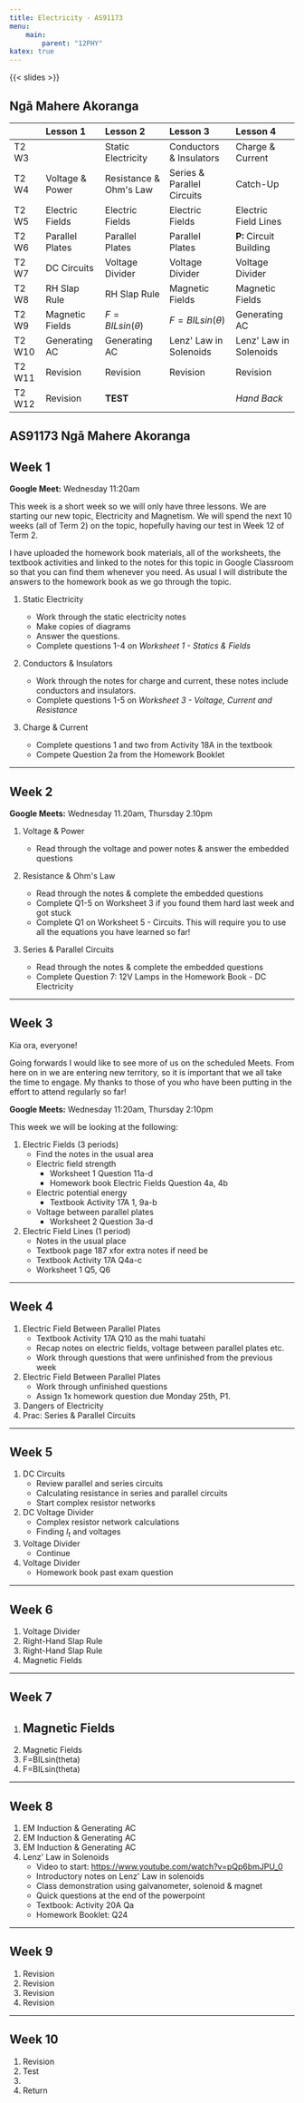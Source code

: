 ```yaml
---
title: Electricity - AS91173
menu:
    main:
        parent: "12PHY"
katex: true
---
```


{{< slides >}}

## Ngā Mahere Akoranga


|        | Lesson 1        | Lesson 2               | Lesson 3                   | Lesson 4                |
|:-------|:----------------|:-----------------------|:---------------------------|:------------------------|
| T2 W3  |                 | Static Electricity     | Conductors & Insulators    | Charge & Current        |
| T2 W4  | Voltage & Power | Resistance & Ohm's Law | Series & Parallel Circuits | Catch-Up                |
| T2 W5  | Electric Fields | Electric Fields        | Electric Fields            | Electric Field Lines    |
| T2 W6  | Parallel Plates | Parallel Plates        | Parallel Plates            | __P:__ Circuit Building |
| T2 W7  | DC Circuits     | Voltage Divider        | Voltage Divider            | Voltage Divider         |
| T2 W8  | RH Slap Rule    | RH Slap Rule           | Magnetic Fields            | Magnetic Fields         |
| T2 W9  | Magnetic Fields | $F=BILsin(\theta)$     | $F=BILsin(\theta)$         | Generating AC           |
| T2 W10 | Generating AC   | Generating AC          | Lenz' Law in Solenoids     | Lenz' Law in Solenoids  |
| T2 W11 | Revision        | Revision               | Revision                   | Revision                |
| T2 W12 | Revision        | __TEST__               |                            | _Hand Back_             |

## AS91173 Ngā Mahere Akoranga

## Week 1

__Google Meet:__ Wednesday 11:20am

This week is a short week so we will only have three lessons. We are starting our new topic, Electricity and Magnetism. We will spend the next 10 weeks (all of Term 2) on the topic, hopefully having our test in Week 12 of Term 2.

I have uploaded the homework book materials, all of the worksheets, the textbook activities and linked to the notes for this topic in Google Classroom so that you can find them whenever you need. As usual I will distribute the answers to the homework book as we go through the topic.

1. Static Electricity
    - Work through the static electricity notes
    - Make copies of diagrams
    - Answer the questions.
    - Complete questions 1-4 on _Worksheet 1 - Statics & Fields_

2. Conductors & Insulators
    - Work through the notes for charge and current, these notes include conductors and insulators.
    - Complete questions 1-5 on _Worksheet 3 - Voltage, Current and Resistance_

3. Charge & Current
    - Complete questions 1 and two from Activity 18A in the textbook
    - Compete Question 2a from the Homework Booklet

---

## Week 2

__Google Meets:__ Wednesday 11.20am, Thursday 2.10pm

1. Voltage & Power
    - Read through the voltage and power notes & answer the embedded questions

2. Resistance & Ohm's Law
    - Read through the notes & complete the embedded questions
    - Complete Q1-5 on Worksheet 3 if you found them hard last week and got stuck
    - Complete Q1 on Worksheet 5 - Circuits. This will require you to use all the equations you have learned so far!

3. Series & Parallel Circuits
    - Read through the notes & complete the embedded questions
    - Complete Question 7: 12V Lamps in the Homework Book - DC Electricity

---

## Week 3

Kia ora, everyone!

Going forwards I would like to see more of us on the scheduled Meets. From here on in we are entering new territory, so it is important that we all take the time to engage. My thanks to those of you who have been putting in the effort to attend regularly so far!

__Google Meets:__ Wednesday 11:20am, Thursday 2:10pm

This week we will be looking at the following:

1. Electric Fields (3 periods)
    - Find the notes in the usual area
    - Electric field strength
        - Worksheet 1 Question 11a-d
        - Homework book Electric Fields Question 4a, 4b
    - Electric potential energy
        - Textbook Activity 17A 1, 9a-b 
    - Voltage between parallel plates
        - Worksheet 2 Question 3a-d
2. Electric Field Lines (1 period)
    - Notes in the usual place
    - Textbook page 187 xfor extra notes if need be
    - Textbook Activity 17A Q4a-c
    - Worksheet 1 Q5, Q6

---

## Week 4

1. Electric Field Between Parallel Plates
    - Textbook Activity 17A Q10 as the mahi tuatahi
    - Recap notes on electric fields, voltage between parallel plates etc.
    - Work through questions that were unfinished from the previous week
2. Electric Field Between Parallel Plates
    - Work through unfinished questions
    - Assign 1x homework question due Monday 25th, P1.
3. Dangers of Electricity
4. Prac: Series & Parallel Circuits

---

## Week 5

1. DC Circuits
    - Review parallel and series circuits
    - Calculating resistance in series and parallel circuits
    - Start complex resistor networks
2. DC Voltage Divider
    - Complex resistor network calculations
    - Finding $I_{t}$ and voltages
3. Voltage Divider
    - Continue
4. Voltage Divider
    - Homework book past exam question

---

## Week 6

1. Voltage Divider
2. Right-Hand Slap Rule
3. Right-Hand Slap Rule
4. Magnetic Fields

---

## Week 7

1. Magnetic Fields
    - 
2. Magnetic Fields
3. F=BILsin(theta)
4. F=BILsin(theta)

---

## Week 8

1. EM Induction & Generating AC
2. EM Induction & Generating AC
3. EM Induction & Generating AC
4. Lenz' Law in Solenoids
    - Video to start: https://www.youtube.com/watch?v=pQp6bmJPU_0
    - Introductory notes on Lenz' Law in solenoids
    - Class demonstration using galvanometer, solenoid & magnet
    - Quick questions at the end of the powerpoint
    - Textbook: Activity 20A Qa
    - Homework Booklet: Q24

---

## Week 9

1. Revision
2. Revision
3. Revision
4. Revision

---

## Week 10

1. Revision
2. Test
3. 
4. Return
